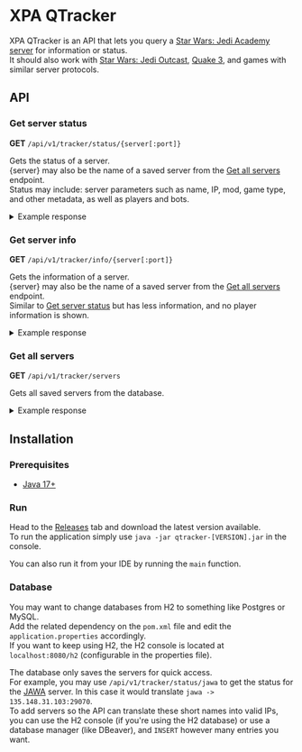 # XPA QTracker

XPA QTracker is an API that lets you query a [Star Wars: Jedi Academy server](https://jkhubservers.appspot.com/) for information or status.  
It should also work with [Star Wars: Jedi Outcast](https://jkhubservers.appspot.com/?protocol=jo), [Quake 3](https://www.quakeservers.net/quake3/servers/), and games with similar server protocols.

## API

### Get server status

**GET** `/api/v1/tracker/status/{server[:port]}`

Gets the status of a server.  
{server} may also be the name of a saved server from the [Get all servers](#get-all-servers) endpoint.  
Status may include: server parameters such as name, IP, mod, game type, and other metadata, as well as players and bots.

<details>
<summary>Example response</summary>

```json
{
  "serverInfo": {
    "duel_fraglimit": "10",
    "sv_minPing": "0",
    "g_gametype": "0",
    "mapname": "mp/ffa1",
    "g_showDuelHealths": "0",
    "protocol": "26",
    "g_forceBasedTeams": "0",
    "sv_hostname": "JAWA",
    "g_maxForceRank": "7",
    "g_forceRegenTime": "0",
    "uu_restrict": "31",
    "g_debugMelee": "2",
    "sv_maxrate": "50000",
    "dmflags": "584",
    "g_siegeRespawn": "20",
    "fraglimit": "0",
    "jp_highlander": "0",
    "ip": "135.148.31.103",
    "sv_maxclients": "32",
    "version": "JAmp: v1.0.1.0 linux-i386 Nov 23 2023",
    "sv_privateClients": "0",
    "jp_DuelAlpha": "20",
    "g_saberWallDamageScale": "0.4",
    "port": "29070",
    "sv_floodProtect": "1",
    "sv_allowdownload": "0",
    "sv_autoDemo": "0",
    "g_jediVmerc": "0",
    "g_maxGameClients": "0",
    "g_duelWeaponDisable": "524278",
    "g_maxHolocronCarry": "3",
    "realPlayers": "0",
    "V": "2.4B7",
    "g_siegeTeam1": "none",
    "bot_minplayers": "7",
    "g_stepSlideFix": "1",
    "g_siegeTeamSwitch": "1",
    "capturelimit": "10",
    "sv_floodProtectSlow": "1",
    "g_forcePowerDisable": "163837",
    "g_privateDuel": "1",
    "totalPlayers": "7",
    "sv_fps": "40",
    "gamename": "JA+ Mod v2.4 B7",
    "g_siegeTeam2": "none",
    "g_needpass": "0",
    "timelimit": "60",
    "jp_cinfo": "117843",
    "g_saberLocking": "0",
    "botPlayers": "7",
    "g_weaponDisable": "524278",
    "sv_minRate": "0",
    "location": "Vint Hill, VA",
    "sv_maxPing": "0"
  },
  "players": [
    {
      "name": "^1(^2JAWA^1)^5Bot^7AdminAbuser",
      "score": 11,
      "ping": 0,
      "isBot": true
    },
    {
      "name": "^1(^2JAWA^1)^5Bot^7Caboose",
      "score": 10,
      "ping": 0,
      "isBot": true
    },
    {
      "name": "^1(^2JAWA^1)^5Bot^7VoteForWolfy",
      "score": 9,
      "ping": 0,
      "isBot": true
    },
    {
      "name": "^1(^2JAWA^1)^5Bot^7Wiggler",
      "score": 7,
      "ping": 0,
      "isBot": true
    },
    {
      "name": "^1(^2JAWA^1)^5Bot^7Tucker",
      "score": 6,
      "ping": 0,
      "isBot": true
    },
    {
      "name": "^1(^2JAWA^1)^5Bot^7Wiki",
      "score": 5,
      "ping": 0,
      "isBot": true
    },
    {
      "name": "^1(^2JAWA^1)^5Bot^7Sarge",
      "score": 4,
      "ping": 0,
      "isBot": true
    }
  ]
}
```
</details>

### Get server info

**GET** `/api/v1/tracker/info/{server[:port]}`

Gets the information of a server.  
{server} may also be the name of a saved server from the [Get all servers](#get-all-servers) endpoint.  
Similar to [Get server status](#get-server-status) but has less information, and no player information is shown.  

<details>
<summary>Example response</summary>

```json
{
  "game": "japlus",
  "needpass": "0",
  "clients": "7",
  "ip": "135.148.31.103",
  "sv_maxclients": "32",
  "g_humanplayers": "0",
  "mapname": "mp/ffa1",
  "hostname": "JAWA",
  "protocol": "26",
  "fdisable": "163837",
  "port": "29070",
  "gametype": "0",
  "wdisable": "524278",
  "truejedi": "0",
  "autodemo": "0"
}
```
</details>

### Get all servers

**GET** `/api/v1/tracker/servers`

Gets all saved servers from the database.

<details>
<summary>Example response</summary>

```json
[
  {
    "id": "jawa",
    "ip": "135.148.31.103:29070"
  },
  {
    "id": "kr",
    "ip": "192.223.29.244:29070"
  },
  {
    "id": "jof",
    "ip": "135.125.145.49:29070"
  }
]
```
</details>

## Installation

### Prerequisites

- [Java 17+](https://www.oracle.com/java/technologies/downloads/)

### Run

Head to the [Releases](https://github.com/ShadowXPA/xpa-qtracker/releases/latest) tab and download the latest version available.  
To run the application simply use `java -jar qtracker-[VERSION].jar` in the console.

You can also run it from your IDE by running the `main` function.  

### Database

You may want to change databases from H2 to something like Postgres or MySQL.  
Add the related dependency on the `pom.xml` file and edit the `application.properties` accordingly.  
If you want to keep using H2, the H2 console is located at `localhost:8080/h2` (configurable in the properties file).  

The database only saves the servers for quick access.  
For example, you may use `/api/v1/tracker/status/jawa` to get the status for the [JAWA](https://jawaclan.com/) server. In this case it would translate `jawa -> 135.148.31.103:29070`.  
To add servers so the API can translate these short names into valid IPs, you can use the H2 console (if you're using the H2 database) or use a database manager (like DBeaver), and `INSERT` however many entries you want.  
